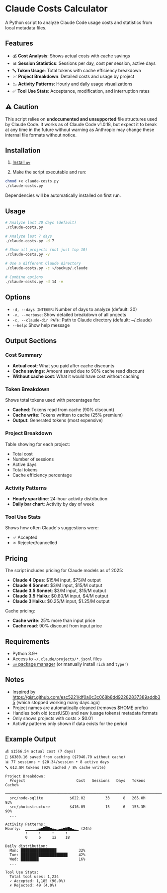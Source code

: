 # Claude Costs Calculator

A Python script to analyze Claude Code usage costs and statistics from local metadata files.

## Features

- 💰 **Cost Analysis**: Shows actual costs with cache savings
- 📊 **Session Statistics**: Sessions per day, cost per session, active days
- 🔤 **Token Usage**: Total tokens with cache efficiency breakdown
- 📈 **Project Breakdown**: Detailed costs and usage by project
- 📉 **Activity Patterns**: Hourly and daily usage visualizations
- ✅ **Tool Use Stats**: Acceptance, modification, and interruption rates

## ⚠️ Caution

This script relies on **undocumented and unsupported** file structures used by Claude Code. It works as of Claude Code v1.0.18, but expect it to break at any time in the future without warning as Anthropic may change these internal file formats without notice.

## Installation

1. [Install `uv`](https://docs.astral.sh/uv/getting-started/installation/)

2. Make the script executable and run:

```bash
chmod +x claude-costs.py
./claude-costs.py
```

Dependencies will be automatically installed on first run.

## Usage

```bash
# Analyze last 30 days (default)
./claude-costs.py

# Analyze last 7 days
./claude-costs.py -d 7

# Show all projects (not just top 10)
./claude-costs.py -v

# Use a different Claude directory
./claude-costs.py -c ~/backup/.claude

# Combine options
./claude-costs.py -d 14 -v
```

## Options

- `-d, --days INTEGER`: Number of days to analyze (default: 30)
- `-v, --verbose`: Show detailed breakdown of all projects
- `-c, --claude-dir PATH`: Path to Claude directory (default: ~/.claude)
- `--help`: Show help message

## Output Sections

### Cost Summary

- **Actual cost**: What you paid after cache discounts
- **Cache savings**: Amount saved due to 90% cache read discount
- **Without cache cost**: What it would have cost without caching

### Token Breakdown

Shows total tokens used with percentages for:

- **Cached**: Tokens read from cache (90% discount)
- **Cache write**: Tokens written to cache (25% premium)
- **Output**: Generated tokens (most expensive)

### Project Breakdown

Table showing for each project:

- Total cost
- Number of sessions
- Active days
- Total tokens
- Cache efficiency percentage

### Activity Patterns

- **Hourly sparkline**: 24-hour activity distribution
- **Daily bar chart**: Activity by day of week

### Tool Use Stats

Shows how often Claude's suggestions were:

- ✓ Accepted
- ✗ Rejected/cancelled

## Pricing

The script includes pricing for Claude models as of 2025:

- **Claude 4 Opus**: $15/M input, $75/M output
- **Claude 4 Sonnet**: $3/M input, $15/M output
- **Claude 3.5 Sonnet**: $3/M input, $15/M output
- **Claude 3.5 Haiku**: $0.80/M input, $4/M output
- **Claude 3 Haiku**: $0.25/M input, $1.25/M output

Cache pricing:

- **Cache write**: 25% more than input price
- **Cache read**: 90% discount from input price

## Requirements

- Python 3.9+
- Access to `~/.claude/projects/*.jsonl` files
- [`uv` package manager](https://docs.astral.sh/uv/getting-started/installation/) (or manually install `rich` and `typer`)

## Notes

- Inspired by https://gist.github.com/esc5221/df0a0c3c068b8dd92282837389addb35 (which stopped working many days ago)
- Project names are automatically cleaned (removes $HOME prefix)
- Handles both old (costUSD) and new (usage tokens) metadata formats
- Only shows projects with costs > $0.01
- Activity patterns only shown if data exists for the period

## Example Output

```
💰 $1566.54 actual cost (7 days)
💸 $6380.16 saved from caching ($7946.70 without cache)
📊 77 sessions • $20.34/session • 8 active days
🔤 612.8M tokens (92% cached / 8% cache write)

Project Breakdown:
  Project                       Cost   Sessions   Days   Tokens   Cache%
 ────────────────────────────────────────────────────────────────────────
  src/node-sqlite            $622.02         33      8   265.0M      93%
  src/photostructure         $416.05         15      6   155.3M      90%
  ...

Activity Patterns:
Hourly:  ▁▁▁▁▁▂▄▅▇█▇▅▄▃▂▃▄▅▆▇▅▃▂▁ (24h)
         ↑     ↑     ↑     ↑
         0     6     12    18

Daily distribution:
  Mon: ████████████████          32%
  Tue: █████████████████████     42%
  Wed: ████████                  16%
  ...

Tool Use Stats:
  Total tool uses: 1,234
  ✓ Accepted: 1,185 (96.0%)
  ✗ Rejected: 49 (4.0%)
```
